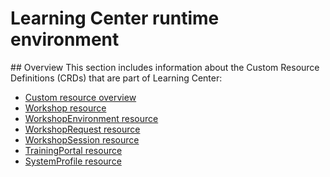 # Learning Center runtime environment

#<!-- Do not use special characters in topic titles. They can cause exports and localization packaging to fail. -->#  <!-- Add an anchor ID unless you have reason not to: |<a id="NAME"></a>| -->Overview
This section includes information about<!-- |information about| is preferred. --> the Custom Resource Definitions (CRDs) that are
part of Learning Center:

- [Custom resource overview](custom-resources.md)
- [Workshop resource](workshop-definition.md)
- [WorkshopEnvironment resource](workshop-environment.md)
- [WorkshopRequest resource](workshop-request.md)
- [WorkshopSession resource](workshop-session.md)
- [TrainingPortal resource](training-portal.md)
- [SystemProfile resource](system-profile.md)
